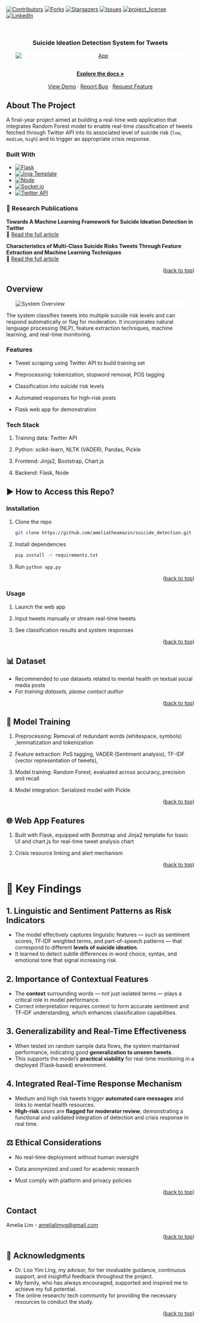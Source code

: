 <!-- Improved compatibility of back to top link: See: https://github.com/othneildrew/Best-README-Template/pull/73 -->
<a id="readme-top"></a>
<!--
*** Thanks for checking out the Best-README-Template. If you have a suggestion
*** that would make this better, please fork the repo and create a pull request
*** or simply open an issue with the tag "enhancement".
*** Don't forget to give the project a star!
*** Thanks again! Now go create something AMAZING! :D
-->



<!-- PROJECT SHIELDS -->
<!--
*** I'm using markdown "reference style" links for readability.
*** Reference links are enclosed in brackets [ ] instead of parentheses ( ).
*** See the bottom of this document for the declaration of the reference variables
*** for contributors-url, forks-url, etc. This is an optional, concise syntax you may use.
*** https://www.markdownguide.org/basic-syntax/#reference-style-links
-->
[![Contributors][contributors-shield]][contributors-url]
[![Forks][forks-shield]][forks-url]
[![Stargazers][stars-shield]][stars-url]
[![Issues][issues-shield]][issues-url]
[![project_license][license-shield]][license-url]
[![LinkedIn][linkedin-shield]][linkedin-url]



<!-- PROJECT LOGO -->
<br />
<h3 align="center">Suicide Ideation Detection System for Tweets</h3>

<div align="center">
  <a href="https://github.com/ameliatheamazin/suicide_detection">
      <img src="App.png" alt="App" style="background-color: white; max-width: 90%; height: auto; display: block; margin: 0 auto;">
  </a>



  <p align="center">
    <br />
    <a href="https://github.com/ameliatheamazin/suicide_detection"><strong>Explore the docs »</strong></a>
    <br />
    <br />
    <a href="https://github.com/ameliatheamazin/suicide_detection">View Demo</a>
    &middot;
    <a href="https://github.com/ameliatheamazin/suicide_detection/issues/new?labels=bug&template=bug-report---.md">Report Bug</a>
    &middot;
    <a href="https://github.com/ameliatheamazin/suicide_detection/issues/new?labels=enhancement&template=feature-request---.md">Request Feature</a>
  </p>
</div>




<!-- ABOUT THE PROJECT -->
## About The Project



A final-year project aimed at building a real-time web application that integrates Random Forest model to enable real-time classification of tweets fetched through Twitter API into its associated level of suicide risk (`low`, `medium`, `high`) and to trigger an appropriate crisis response.


### Built With

* [![Flask][flask]][flask-url]
* [![Jinja Template][jinja-template]][jinja-template-url]
* [![Node][node]][node-url]
* [![Socket.io][socket.io]][socket-url]
* [![Twitter API][twitter-api]][twitter-api-url]


  
### 📄 Research Publications

**Towards A Machine Learning Framework for Suicide Ideation Detection in Twitter**  
🔗 [Read the full article](https://scholar.google.com/citations?view_op=view_citation&hl=en&user=bmnt0JcAAAAJ&authuser=1&citation_for_view=bmnt0JcAAAAJ:u5HHmVD_uO8C)

**Characteristics of Multi-Class Suicide Risks Tweets Through Feature Extraction and Machine Learning Techniques**  
🔗 [Read the full article](https://scholar.google.com/citations?view_op=view_citation&hl=en&user=bmnt0JcAAAAJ&authuser=1&citation_for_view=bmnt0JcAAAAJ:u-x6o8ySG0sC)
<p align="right">(<a href="#readme-top">back to top</a>)</p>



<!-- OVERVIEW -->
## Overview


<img src="Overview.png" alt="System Overview" style="background-color: white; max-width: 90%; height: auto; display: block; margin: 0 auto;">


The system classifies tweets into multiple suicide risk levels and can respond automatically or flag for moderation. It incorporates natural language processing (NLP), feature extraction techniques, machine learning, and real-time monitoring.

### Features

* Tweet scraping using Twitter API to build training set

* Preprocessing: tokenization, stopword removal, POS tagging

* Classification into suicide risk levels

* Automated responses for high-risk posts

* Flask web app for demonstration
  

### Tech Stack

1. Training data: Twitter API
   
3. Python: scikit-learn, NLTK (VADER), Pandas, Pickle

3. Frontend: Jinja2, Bootstrap, Chart.js

4. Backend: Flask, Node



## ▶️ How to Access this Repo?

### Installation

1. Clone the repo
   ```sh
   git clone https://github.com/ameliatheamazin/suicide_detection.git
   ```
2. Install dependencies
   ```sh
   pip install -r requirements.txt
   ```
3. Run `python app.py`

<p align="right">(<a href="#readme-top">back to top</a>)</p>

### Usage

1. Launch the web app

2. Input tweets manually or stream real-time tweets

3. See classification results and system responses

<p align="right">(<a href="#readme-top">back to top</a>)</p>


## 📊 Dataset
- Recommended to use datasets related to mental health on textual social media posts
- _For training datasets, please contact author_
  
<p align="right">(<a href="#readme-top">back to top</a>)</p>

## 🧠 Model Training
1. Preprocessing: Removal of redundant words (whitespace, symbols) ,lemmatization and tokenization

2. Feature extraction: PoS tagging, VADER (Sentiment analysis), TF-IDF (vector representation of tweets), 

3. Model training: Random Forest, evaluated across accuracy, precision and recall

4. Model integration: Serialized model with Pickle
   
<p align="right">(<a href="#readme-top">back to top</a>)</p>

## 🌐 Web App Features
1. Built with Flask, equipped with Bootstrap and Jinja2 template for basic UI and chart.js for real-time tweet analysis chart

3. Crisis resource linking and alert mechanism

<p align="right">(<a href="#readme-top">back to top</a>)</p>

# 🔑 Key Findings

## 1. Linguistic and Sentiment Patterns as Risk Indicators
- The model effectively captures linguistic features — such as sentiment scores, TF‑IDF weighted terms, and part-of-speech patterns — that correspond to different **levels of suicide ideation**.
- It learned to detect subtle differences in word choice, syntax, and emotional tone that signal increasing risk.

## 2. Importance of Contextual Features
- The **context** surrounding words — not just isolated terms — plays a critical role in model performance.
- Correct interpretation requires context to form accurate sentiment and TF‑IDF understanding, which enhances classification capabilities.

## 3. Generalizability and Real-Time Effectiveness
- When tested on random sample data flows, the system maintained performance, indicating good **generalization to unseen tweets**.
- This supports the model’s **practical viability** for real-time monitoring in a deployed (Flask‑based) environment.

## 4. Integrated Real-Time Response Mechanism
- Medium and high risk tweets trigger **automated care messages** and links to mental health resources.
- **High-risk** cases are **flagged for moderator review**, demonstrating a functional and validated integration of detection and crisis response in real time.


## ⚖️ Ethical Considerations

* No real-time deployment without human oversight

* Data anonymized and used for academic research

* Must comply with platform and privacy policies

<p align="right">(<a href="#readme-top">back to top</a>)</p>

<!-- CONTACT -->
## Contact

Amelia Lim - amelialimyq@gmail.com

<p align="right">(<a href="#readme-top">back to top</a>)</p>



<!-- ACKNOWLEDGMENTS -->
## 🙏 Acknowledgments

* Dr. Loo Yim Ling, my advisor, for her invaluable guidance, continuous support, and insightful feedback throughout the project.
* My family, who has always encouraged, supported and inspired me to achieve my full potential.
* The online research/ tech community for providing the necessary resources to conduct the study.


<p align="right">(<a href="#readme-top">back to top</a>)</p>

<!-- MARKDOWN LINKS & IMAGES -->
<!-- https://www.markdownguide.org/basic-syntax/#reference-style-links -->
[contributors-shield]: https://img.shields.io/github/contributors/ameliatheamazin/suicide_detection.svg?style=for-the-badge
[contributors-url]: https://github.com/ameliatheamazin/suicide_detection/graphs/contributors
[forks-shield]: https://img.shields.io/github/forks/ameliatheamazin/suicide_detection.svg?style=for-the-badge
[forks-url]: https://github.com/ameliatheamazin/suicide_detection/network/members
[stars-shield]: https://img.shields.io/github/stars/ameliatheamazin/suicide_detection.svg?style=for-the-badge
[stars-url]: https://github.com/ameliatheamazin/suicide_detection/stargazers
[issues-shield]: https://img.shields.io/github/issues/ameliatheamazin/suicide_detection.svg?style=for-the-badge
[issues-url]: https://github.com/ameliatheamazin/suicide_detection/issues
[license-shield]: https://img.shields.io/github/license/ameliatheamazin/suicide_detection.svg?style=for-the-badge
[license-url]: https://github.com/ameliatheamazin/suicide_detection/blob/master/LICENSE.txt
[linkedin-shield]: https://img.shields.io/badge/-LinkedIn-black.svg?style=for-the-badge&logo=linkedin&colorB=555
[linkedin-url]: https://linkedin.com/in/amelialimyq
[flask]: https://img.shields.io/badge/Flask-000000?style=for-the-badge&logo=flask&logoColor=white
[flask-url]: https://flask.palletsprojects.com/
[twitter-api]: https://img.shields.io/badge/Twitter%20API-1DA1F2?style=for-the-badge&logo=twitter&logoColor=white
[twitter-api-url]: https://developer.twitter.com/en/docs/twitter-api
[socket.io]: https://img.shields.io/badge/Socket.io-010101?style=for-the-badge&logo=socket.io&logoColor=white
[socket-url]: https://socket.io/
[node]: https://img.shields.io/badge/Node.js-339933?style=for-the-badge&logo=node.js&logoColor=white
[node-url]: https://nodejs.org/
[jinja-template]: https://img.shields.io/badge/Jinja-FFC107?style=for-the-badge&logo=jinja&logoColor=black
[jinja-template-url]: https://jinja.palletsprojects.com/
